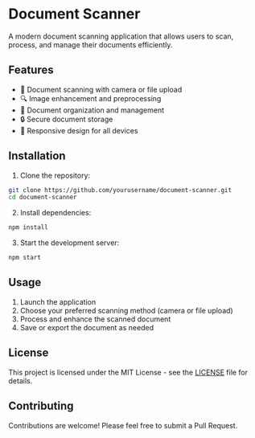 # Document Scanner

A modern document scanning application that allows users to scan, process, and manage their documents efficiently.

## Features

- 📄 Document scanning with camera or file upload
- 🔍 Image enhancement and preprocessing
- 📑 Document organization and management
- 🔒 Secure document storage
- 📱 Responsive design for all devices

## Installation

1. Clone the repository:

```bash
git clone https://github.com/yourusername/document-scanner.git
cd document-scanner
```

2. Install dependencies:

```bash
npm install
```

3. Start the development server:

```bash
npm start
```

## Usage

1. Launch the application
2. Choose your preferred scanning method (camera or file upload)
3. Process and enhance the scanned document
4. Save or export the document as needed

## License

This project is licensed under the MIT License - see the [LICENSE](LICENSE) file for details.

## Contributing

Contributions are welcome! Please feel free to submit a Pull Request.
